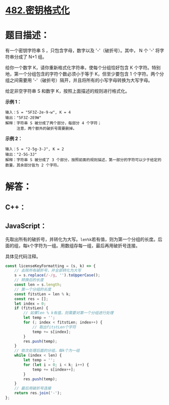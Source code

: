 # [482.密钥格式化](https://leetcode-cn.com/problems/license-key-formatting/)

# 题目描述：     

有一个密钥字符串 S ，只包含字母，数字以及 '-'（破折号）。其中， N 个 '-' 将字符串分成了 N+1 组。

给你一个数字 K，请你重新格式化字符串，使每个分组恰好包含 K 个字符。特别地，第一个分组包含的字符个数必须小于等于 K，但至少要包含 1 个字符。两个分组之间需要用 '-'（破折号）隔开，并且将所有的小写字母转换为大写字母。

给定非空字符串 S 和数字 K，按照上面描述的规则进行格式化。



**示例 1：**

```
输入：S = "5F3Z-2e-9-w", K = 4
输出："5F3Z-2E9W"
解释：字符串 S 被分成了两个部分，每部分 4 个字符；
     注意，两个额外的破折号需要删掉。
```

**示例 2：**

```
输入：S = "2-5g-3-J", K = 2
输出："2-5G-3J"
解释：字符串 S 被分成了 3 个部分，按照前面的规则描述，第一部分的字符可以少于给定的数量，其余部分皆为 2 个字符。
```



# 解答：

## C++：


## JavaScript：

先取出所有的破折号，并转化为大写。`len%k`若有值，则为第一个分组的长度。后面的组，每`k`个字符为一组。用数组存每一组，最后再用破折号连接。

具体见代码注释。

```javascript
const licenseKeyFormatting = (s, k) => {
    // 去除所有破折号，并全部转化为大写
    s = s.replace(/-/g, '').toUpperCase();
    // 转换后的长度
    const len = s.length;
    // 第一个分组的长度
    const fitstLen = len % k;
    const res = [];
    let index = 0;
    if (fitstLen) {
        // 如果len % k有值，则需要对第一个分组进行处理
        let temp = '';
        for (; index < fitstLen; index++) {
            // 取出fitstLen个字符
            temp += s[index];
        }
        res.push(temp);
    }
    // 依次处理后面的分组，每k个为一组
    while (index < len) {
        let temp = '';
        for (let i = 0; i < k; i++) {
            temp += s[index++];
        }
        res.push(temp);
    }
    // 最后用破折号连接
    return res.join('-');
};
```

